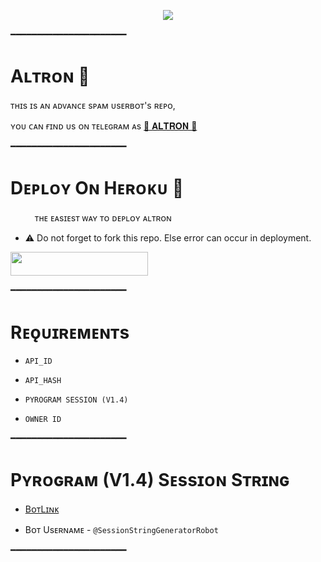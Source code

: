 <p align="center"><a href="https://t.me/Harshu_XD1"><img src="https://te.legra.ph/file/ae14f293ef4a9352c5248.jpg"></a></p>

━━━━━━━━━━━━━━━━━━━━━━

# Aʟᴛʀᴏɴ 🖤
ᴛʜɪs ɪs ᴀɴ ᴀᴅᴠᴀɴᴄᴇ sᴘᴀᴍ ᴜsᴇʀʙᴏᴛ's ʀᴇᴘᴏ, 

ʏᴏᴜ ᴄᴀɴ ғɪɴᴅ ᴜs ᴏɴ ᴛᴇʟᴇɢʀᴀᴍ ᴀs  [🖤 𝐀𝐋𝐓𝐑𝐎𝐍 🖤](https://t.me/wrostdemon)

━━━━━━━━━━━━━━━━━━━━━━
# Dᴇᴘʟᴏʏ Oɴ Hᴇʀᴏᴋᴜ​ 🚀
ㅤㅤㅤᴛʜᴇ ᴇᴀsɪᴇsᴛ ᴡᴀʏ ᴛᴏ ᴅᴇᴘʟᴏʏ ᴀʟᴛʀᴏɴ​

- ⚠️ Do not forget to fork this repo. Else error can occur in deployment.

<p align="left"><a href="https://dashboard.heroku.com/new?template=https://github.com/ItZxSTaR/TheXSpam"> <img src="https://img.shields.io/badge/Deploy%20To%20Heroku-cyan?style=for-the-badge&logo=heroku" width="220" height="38.45"/></a></p>
━━━━━━━━━━━━━━━━━━━━━━

# Rᴇǫᴜɪʀᴇᴍᴇɴᴛs

- `API_ID`

- `API_HASH`

- `PYROGRAM SESSION (V1.4)`

- `OWNER ID`

━━━━━━━━━━━━━━━━━━━━━━


# Pʏʀᴏɢʀᴀᴍ (V1.4) Sᴇssɪᴏɴ Sᴛʀɪɴɢ

- [BᴏᴛLɪɴᴋ](https://t.me/SessionStringGeneratorRobot)

- Bᴏᴛ Usᴇʀɴᴀᴍᴇ - `@SessionStringGeneratorRobot`

━━━━━━━━━━━━━━━━━━━━━━
